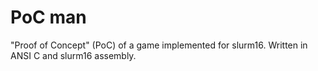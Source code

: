 PoC man
======

"Proof of Concept" (PoC) of a game implemented for slurm16. Written in 
ANSI C and slurm16 assembly.
